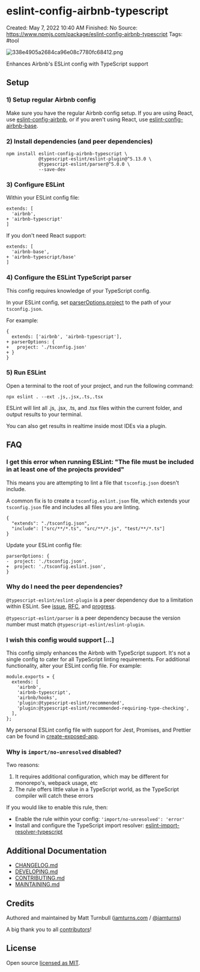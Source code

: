 # eslint-config-airbnb-typescript

Created: May 7, 2022 10:40 AM
Finished: No
Source: https://www.npmjs.com/package/eslint-config-airbnb-typescript
Tags: #tool

![338e4905a2684ca96e08c7780fc68412.png](eslint-config-airbnb-typescript%2079c32b86a7ef497386c7df50f9da1079/338e4905a2684ca96e08c7780fc68412.png)

Enhances Airbnb's ESLint config with TypeScript support

## Setup

### 1) Setup regular Airbnb config

Make sure you have the regular Airbnb config setup. If you are using React, use [eslint-config-airbnb](https://www.npmjs.com/package/eslint-config-airbnb), or if you aren't using React, use [eslint-config-airbnb-base](https://www.npmjs.com/package/eslint-config-airbnb-base).

### 2) Install dependencies (and peer dependencies)

```
npm install eslint-config-airbnb-typescript \
            @typescript-eslint/eslint-plugin@^5.13.0 \
            @typescript-eslint/parser@^5.0.0 \
            --save-dev
```

### 3) Configure ESLint

Within your ESLint config file:

```
extends: [
  'airbnb',
+ 'airbnb-typescript'
]
```

If you don't need React support:

```
extends: [
  'airbnb-base',
+ 'airbnb-typescript/base'
]
```

### 4) Configure the ESLint TypeScript parser

This config requires knowledge of your TypeScript config.

In your ESLint config, set [parserOptions.project](https://github.com/typescript-eslint/typescript-eslint/tree/master/packages/parser#parseroptionsproject) to the path of your `tsconfig.json`.

For example:

```
{
  extends: ['airbnb', 'airbnb-typescript'],
+ parserOptions: {
+   project: './tsconfig.json'
+ }
}
```

### 5) Run ESLint

Open a terminal to the root of your project, and run the following command:

```
npx eslint . --ext .js,.jsx,.ts,.tsx

```

ESLint will lint all .js, .jsx, .ts, and .tsx files within the current folder, and output results to your terminal.

You can also get results in realtime inside most IDEs via a plugin.

## FAQ

### I get this error when running ESLint: "The file must be included in at least one of the projects provided"

This means you are attempting to lint a file that `tsconfig.json` doesn't include.

A common fix is to create a `tsconfig.eslint.json` file, which extends your `tsconfig.json` file and includes all files you are linting.

```
{
  "extends": "./tsconfig.json",
  "include": ["src/**/*.ts", "src/**/*.js", "test/**/*.ts"]
}
```

Update your ESLint config file:

```
parserOptions: {
-  project: './tsconfig.json',
+  project: './tsconfig.eslint.json',
}
```

### Why do I need the peer dependencies?

`@typescript-eslint/eslint-plugin` is a peer dependency due to a limitation within ESLint. See [issue](https://github.com/eslint/eslint/issues/3458), [RFC](https://github.com/eslint/rfcs/tree/master/designs/2019-config-simplification), and [progress](https://github.com/eslint/eslint/issues/13481).

`@typescript-eslint/parser` is a peer dependency because the version number must match `@typescript-eslint/eslint-plugin`.

### I wish this config would support [...]

This config simply enhances the Airbnb with TypeScript support. It's not a single config to cater for all TypeScript linting requirements. For additional functionality, alter your ESLint config file. For example:

```
module.exports = {
  extends: [
    'airbnb',
    'airbnb-typescript',
    'airbnb/hooks',
    'plugin:@typescript-eslint/recommended',
    'plugin:@typescript-eslint/recommended-requiring-type-checking',
  ],
};
```

My personal ESLint config file with support for Jest, Promises, and Prettier can be found in [create-exposed-app](https://github.com/iamturns/create-exposed-app/blob/master/.eslintrc.js).

### Why is `import/no-unresolved` disabled?

Two reasons:

1. It requires additional configuration, which may be different for monorepo's, webpack usage, etc
2. The rule offers little value in a TypeScript world, as the TypeScript compiler will catch these errors

If you would like to enable this rule, then:

- Enable the rule within your config: `'import/no-unresolved': 'error'`
- Install and configure the TypeScript import resolver: [eslint-import-resolver-typescript](https://www.npmjs.com/package/eslint-import-resolver-typescript)

## Additional Documentation

- [CHANGELOG.md](https://github.com/iamturns/eslint-config-airbnb-typescript/blob/HEAD/CHANGELOG.md)
- [DEVELOPING.md](https://github.com/iamturns/eslint-config-airbnb-typescript/blob/HEAD/DEVELOPING.md)
- [CONTRIBUTING.md](https://github.com/iamturns/eslint-config-airbnb-typescript/blob/HEAD/CONTRIBUTING.md)
- [MAINTAINING.md](https://github.com/iamturns/eslint-config-airbnb-typescript/blob/HEAD/MAINTAINING.md)

## Credits

Authored and maintained by Matt Turnbull ([iamturns.com](https://iamturns.com/) / [@iamturns](https://twitter.com/iamturns))

A big thank you to all [contributors](https://github.com/iamturns/eslint-config-airbnb-typescript/graphs/contributors)!

## License

Open source [licensed as MIT](https://github.com/iamturns/eslint-config-airbnb-typescript/blob/master/LICENSE).